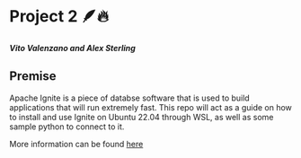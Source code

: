 # Project 2 🪶🔥
##### Vito Valenzano and Alex Sterling
## Premise
Apache Ignite is a piece of databse software that is used to build applications that will run extremely fast. This repo will act as a guide on how to install and use Ignite on Ubuntu 22.04 through WSL, as well as some sample python to connect to it.

More information can be found [here](docs/guide.md)
